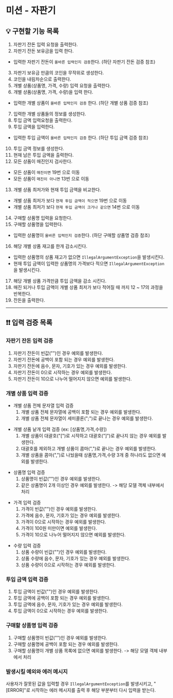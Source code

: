 # 미션 - 자판기

## 💡 구현할 기능 목록

1. 자판기 잔돈 입력 요청을 출력한다.
2. 자판기 잔돈 보유금을 입력 한다.
- 입력한 자판기 잔돈이 ```올바른 입력인지 검증```한다. (하단 자판기 잔돈 검증 참조)
3. 자판기 보유금 만큼의 코인을 무작위로 생성한다.
4. 코인을 내림차순으로 출력한다.
5. 개별 상품(상품명, 가격, 수량) 입력 요청을 출력한다.
6. 개별 상품(상품명, 가격, 수량)을 입력 한다.
- 입력한 개별 상품이 ```올바른 입력인지 검증``` 한다. (하단 개별 상품 검증 참조)
7. 입력한 개별 상품들의 정보를 생성한다.
8. 투입 금액 입력요청을 출력한다.
9. 투입 금액을 입력한다. 
- 입력한 투입 금액이 ```올바른 입력인지 검증``` 한다. (하단 투입 금액 검증 참조)
10. 투입 금액 정보를 생성한다.
11. 현재 남은 투입 금액을 출력한다.
12. 모든 상품이 매진인지 검사한다.
- 모든 상품이 ```매진이면``` 19번 으로 이동
- 모든 상품이 ```매진이 아니면``` 13번 으로 이동
13. 개별 상품 최저가와 현재 투입 금액을 비교한다.
- 개별 상품 최저가 보다 ```현재 투입 금액이 적으면``` 19번 으로 이동
- 개별 상품 최저가 보다 ```현재 투입 금액이 크거나 같으면``` 14번 으로 이동
14. 구매할 상품명 입력을 요청한다.
15. 구매할 상품명을 입력한다. 
- 입력한 상품명이 ```올바른 입력인지 검증```한다. (하단 구매할 상품명 검증 참조)
16. 해당 개별 상품 재고를 한개 감소시킨다.
- 입력한 상품명의 상품 재고가 없으면 ```IllegalArgumentException```을 발생시킨다.
- 현재 투입 금액이 입력한 상품명의 가격보다 적으면 ```IllegalArgumentException```을 발생시킨다.
17. 해당 개별 상품 가격만큼 투입 금액을 감소 시킨다.
18. 매진 되거나 투입 금액이 개별 상품 최저가 보다 적어질 때 까지 12 ~ 17의 과정을 반복한다.
19. 잔돈을 출력한다.

------------

## ❗❗ 입력 검증 목록
### 자판기 잔돈 입력 검증
1. 자판기 잔돈이 빈값("")인 경우 예외를 발생한다.
2. 자판기 잔돈에 공백이 포함 되는 경우 예외를 발생한다.
3. 자판기 잔돈에 음수, 문자, 기호가 있는 경우 예외를 발생한다.
4. 자판기 잔돈이 0으로 시작하는 경우 예외를 발생한다.
5. 자판기 잔돈이 10으로 나누어 떨어지지 않으면 예외를 발생한다.

### 개별 상품 입력 검증
- 개별 상품 전체 문자열 입력 검증
  1. 개별 상품 전체 문자열에 공백이 포함 되는 경우 예외를 발생한다.
  2. 개별 상품 전체 문자열이 세미콜론(";")로 끝나는 경우 예외를 발생한다.
<p>
  
- 개별 상품 낱개 입력 검증 (ex: [상품명,가격,수량])
  1. 개별 상품이 대괄호("[")로 시작하고 대괄호("]")로 끝나지 않는 경우 예외를 발생한다.
  2. 대괄호를 제외하고 개별 상품이 콤마(",")로 끝나는 경우 예외를 발생한다.
  3. 개별 상품을 콤마(",")로 나눴을때 상품명,가격,수량 3개 중 하나라도 없으면 예외를 발생한다.
<p>
  
- 상품명 입력 검증
  1. 상품명이 빈값("")인 경우 예외를 발생한다.
  2. 같은 상품명이 2개 이상인 경우 예외를 발생한다. -> 해당 모델 객체 내부에서 처리
<p>
  
- 가격 입력 검증
  1. 가격이 빈값("")인 경우 예외를 발생한다.
  2. 가격에 음수, 문자, 기호가 있는 경우 예외를 발생한다.
  3. 가격이 0으로 시작하는 경우 예외를 발생한다.
  4. 가격이 100원 미만이면 예외를 발생한다.
  5. 가격이 10으로 나누어 떨어지지 않으면 예외를 발생한다.
<p>
  
- 수량 입력 검증
  1. 상품 수량이 빈값("")인 경우 예외를 발생한다.
  2. 상품 수량에 음수, 문자, 기호가 있는 경우 예외를 발생한다.
  3. 상품 수량이 0으로 시작하는 경우 예외를 발생한다.

### 투입 금액 입력 검증
1. 투입 금액이 빈값("")인 경우 예외를 발생한다.
2. 투입 금액에 공백이 포함 되는 경우 예외를 발생한다.
3. 투입 금액에 음수, 문자, 기호가 있는 경우 예외를 발생한다.
4. 투입 금액이 0으로 시작하는 경우 예외를 발생한다.


### 구매할 상품명 입력 검증
1. 구매할 상품명이 빈값("")인 경우 예외를 발생한다.
2. 구매할 상품명에 공백이 포함 되는 경우 예외를 발생한다.
3. 구매할 상품명이 개별 상품 목록에 없으면 예외를 발생한다. -> 해당 모델 객체 내부에서 처리

<p>

### 발생시킬 예외와 에러 메시지 


사용자가 잘못된 값을 입력할 경우 `IllegalArgumentException`를 발생시키고, "[ERROR]"로 시작하는 에러 메시지를 출력 후 해당 부분부터 다시 입력을 받는다.



